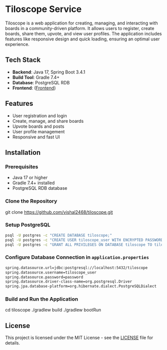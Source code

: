 # Tiloscope Service

Tiloscope is a web application for creating, managing, and interacting with boards in a community-driven platform. It allows users to register, create boards, share them, upvote, and view user profiles. The application includes features like responsive design and quick loading, ensuring an optimal user experience.

## Tech Stack
- **Backend**: Java 17, Spring Boot 3.4.1
- **Build Tool**: Gradle 7.4+
- **Database**: PostgreSQL RDB
- **Frontend**: ([Frontend](https://github.com/Rohan045/tiloscope.git))

## Features
- User registration and login
- Create, manage, and share boards
- Upvote boards and posts
- User profile management
- Responsive and fast UI

## Installation

### Prerequisites
- Java 17 or higher
- Gradle 7.4+ installed
- PostgreSQL RDB database

### Clone the Repository
git clone https://github.com/vishal2468/tiloscope.git


### Setup PostgreSQL

```bash
psql -U postgres -c "CREATE DATABASE tiloscope;" 
psql -U postgres -c "CREATE USER tiloscope_user WITH ENCRYPTED PASSWORD 'password';" 
psql -U postgres -c "GRANT ALL PRIVILEGES ON DATABASE tiloscope TO tiloscope_user;"
```


### Configure Database Connection in `application.properties`

```bash
spring.datasource.url=jdbc:postgresql://localhost:5432/tiloscope 
spring.datasource.username=tiloscope_user 
spring.datasource.password=password 
spring.datasource.driver-class-name=org.postgresql.Driver 
spring.jpa.database-platform=org.hibernate.dialect.PostgreSQLDialect
```



### Build and Run the Application
cd tiloscope ./gradlew build ./gradlew bootRun


## License
This project is licensed under the MIT License - see the [LICENSE](LICENSE) file for details.
